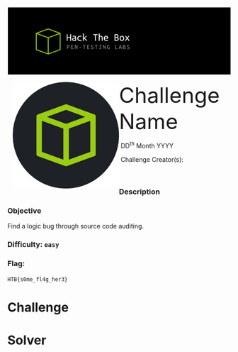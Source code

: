 ![](assets/images/header.png)



<img src="assets/images/htb.png" style="margin-left: 20px; zoom: 60%;" align=left />    	<font size="10">Challenge Name</font>

​		DD<sup>th</sup> Month YYYY

​		Challenge Creator(s): 

​		

 



### Description



### Objective

Find a logic bug through source code auditing.

### Difficulty: `easy`

### Flag:

`HTB{s0me_fl4g_her3}`



# Challenge



# Solver

```python

```

